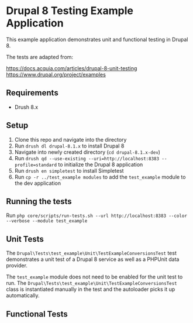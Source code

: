 # Drupal 8 Testing Example Application

This example application demonstrates unit and functional testing in Drupal 8.

The tests are adapted from:

https://docs.acquia.com/articles/drupal-8-unit-testing
https://www.drupal.org/project/examples

## Requirements

* Drush 8.x

## Setup

1. Clone this repo and navigate into the directory
2. Run `drush dl drupal-8.1.x` to install Drupal 8
3. Navigate into newly created directory (`cd drupal-8.1.x-dev`)
4. Run `drush qd --use-existing --uri=http://localhost:8383 --profile=standard` to initialize the Drupal 8 application
5. Run `drush en simpletest` to install Simpletest
6. Run `cp -r ../test_example modules` to add the `test_example` module to the dev application

## Running the tests

Run `php core/scripts/run-tests.sh --url http://localhost:8383 --color --verbose --module test_example`

## Unit Tests

The `Drupal\Tests\test_example\Unit\TestExampleConversionsTest` test demonstrates a unit test of a Drupal 8 service as well as a PHPUnit data provider.

The `test_example` module does not need to be enabled for the unit test to run. The `Drupal\Tests\test_example\Unit\TestExampleConversionsTest` class is instantiated manually in the test and the autoloader picks it up automatically.

## Functional Tests

